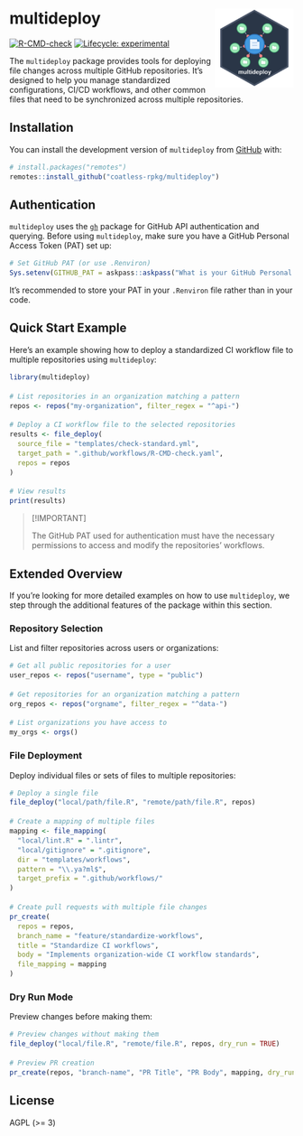 
<!-- README.md is generated from README.Rmd. Please edit that file -->

# multideploy <img src="man/figures/multideploy-logo.svg" align="right" height="139" />

<!-- badges: start -->

[![R-CMD-check](https://github.com/coatless-rpkg/multideploy/actions/workflows/R-CMD-check.yaml/badge.svg)](https://github.com/coatless-rpkg/multideploy/actions/workflows/R-CMD-check.yaml)
[![Lifecycle:
experimental](https://img.shields.io/badge/lifecycle-experimental-orange.svg)](https://lifecycle.r-lib.org/articles/stages.html#experimental)
<!-- badges: end -->

The `multideploy` package provides tools for deploying file changes
across multiple GitHub repositories. It’s designed to help you manage
standardized configurations, CI/CD workflows, and other common files
that need to be synchronized across multiple repositories.

## Installation

You can install the development version of `multideploy` from
[GitHub](https://github.comcoatless-rpkg/multideploy) with:

``` r
# install.packages("remotes")
remotes::install_github("coatless-rpkg/multideploy")
```

## Authentication

`multideploy` uses the [`gh`](https://github.com/r-lib/gh) package for
GitHub API authentication and querying. Before using `multideploy`, make
sure you have a GitHub Personal Access Token (PAT) set up:

``` r
# Set GitHub PAT (or use .Renviron)
Sys.setenv(GITHUB_PAT = askpass::askpass("What is your GitHub Personal Access Token (PAT)?"))
```

It’s recommended to store your PAT in your `.Renviron` file rather than
in your code.

## Quick Start Example

Here’s an example showing how to deploy a standardized CI workflow file
to multiple repositories using `multideploy`:

``` r
library(multideploy)

# List repositories in an organization matching a pattern
repos <- repos("my-organization", filter_regex = "^api-")

# Deploy a CI workflow file to the selected repositories
results <- file_deploy(
  source_file = "templates/check-standard.yml",
  target_path = ".github/workflows/R-CMD-check.yaml",
  repos = repos
)

# View results
print(results)
```

> \[!IMPORTANT\]
>
> The GitHub PAT used for authentication must have the necessary
> permissions to access and modify the repositories’ workflows.

## Extended Overview

If you’re looking for more detailed examples on how to use
`multideploy`, we step through the additional features of the package
within this section.

### Repository Selection

List and filter repositories across users or organizations:

``` r
# Get all public repositories for a user
user_repos <- repos("username", type = "public")

# Get repositories for an organization matching a pattern
org_repos <- repos("orgname", filter_regex = "^data-")

# List organizations you have access to
my_orgs <- orgs()
```

### File Deployment

Deploy individual files or sets of files to multiple repositories:

``` r
# Deploy a single file
file_deploy("local/path/file.R", "remote/path/file.R", repos)

# Create a mapping of multiple files
mapping <- file_mapping(
  "local/lint.R" = ".lintr",
  "local/gitignore" = ".gitignore",
  dir = "templates/workflows",
  pattern = "\\.ya?ml$",
  target_prefix = ".github/workflows/"
)

# Create pull requests with multiple file changes
pr_create(
  repos = repos,
  branch_name = "feature/standardize-workflows",
  title = "Standardize CI workflows",
  body = "Implements organization-wide CI workflow standards",
  file_mapping = mapping
)
```

### Dry Run Mode

Preview changes before making them:

``` r
# Preview changes without making them
file_deploy("local/file.R", "remote/file.R", repos, dry_run = TRUE)

# Preview PR creation
pr_create(repos, "branch-name", "PR Title", "PR Body", mapping, dry_run = TRUE)
```

## License

AGPL (\>= 3)
